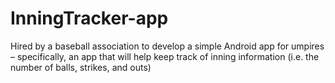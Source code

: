 # InningTracker-app
Hired by a baseball association to develop a simple Android app for umpires – specifically, an app that will help keep track of inning information (i.e. the number of balls, strikes, and outs)
